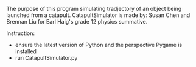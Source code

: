 The purpose of this program simulating tradjectory of an object being launched from a catapult.
CatapultSimulator is made by: Susan Chen and Brennan Liu for Earl Haig's grade 12 physics summative.

Instruction:
- ensure the latest version of Python and the perspective Pygame is installed
- run CatapultSimulator.py